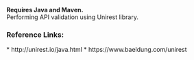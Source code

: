 <B>Requires Java and Maven.</B><br>
Performing API validation using Unirest library.

<h3>Reference Links:</h3>
* http://unirest.io/java.html
* https://www.baeldung.com/unirest

